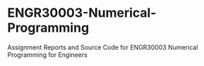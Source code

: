 # ENGR30003-Numerical-Programming
Assignment Reports and Source Code for ENGR30003 Numerical Programming for Engineers

